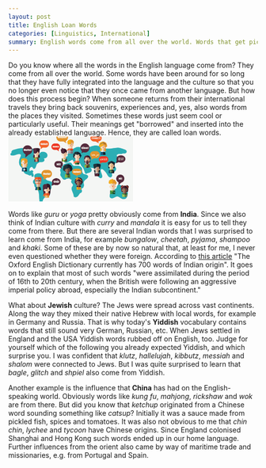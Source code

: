 ```yaml
---
layout: post
title: English Loan Words
categories: [Linguistics, International]
summary: English words come from all over the world. Words that get picked up abroad can end up as loan words. Let's take a look at examples with Indian, Jewish and Chinese origins.
---
```


<div class="grid">
	<div class="col">
		Do you know where all the words in the English language come from? They come from all over the world. Some words have been around for so long that they have fully integrated into the language and the culture so that you no longer even notice that they once came from another language. But how does this process begin? When someone returns from their international travels they bring back souvenirs, experiences and, yes, also words from the places they visited. Sometimes these words just seem cool or particularly useful. Their meanings get "borrowed" and inserted into the already established language. Hence, they are called loan words.
	</div>
	<div class="col">
		<img src="/images/worldLanguages.gif" width="50%" />
	</div>
</div>

Words like *guru* or *yoga* pretty obviously come from **India**. Since we also think of Indian culture with *curry* and *mandala* it is easy for us to tell they come from there. But there are several Indian words that I was surprised to learn come from India, for example *bungalow*, *cheetah*, *pyjama*, *shampoo* and *khaki*. Some of these are by now so natural that, at least for me, I never even questioned whether they were foreign. According to [this article](http://www.wmich.edu/dialogues/themes/indianwords.htm) "The Oxford English Dictionary currently has 700 words of Indian origin". It goes on to explain that most of such words "were assimilated during the period of 16th to 20th century, when the British were following an aggressive imperial policy abroad, especially the Indian subcontinent."

What about **Jewish** culture? The Jews were spread across vast continents. Along the way they mixed their native Hebrew with local words, for example in Germany and Russia. That is why today's **Yiddish** vocabulary contains words that still sound very German, Russian, etc. When Jews settled in England and the USA Yiddish words rubbed off on English, too. Judge for yourself which of the following you already expected Yiddish, and which surprise you. I was confident that *klutz*, *hallelujah*, *kibbutz*, *messiah* and *shalom* were connected to Jews. But I was quite surprised to learn that *bagle*, *glitch* and *shpiel* also come from Yiddish.

Another example is the influence that **China** has had on the English-speaking world. Obviously words like *kung fu*, *mahjong*, *rickshaw* and *wok* are from there. But did you know that *ketchup* originated from a Chinese word sounding something like *catsup*? Initially it was a sauce made from pickled fish, spices and tomatoes. It was also not obvious to me that *chin chin*, *lychee* and *tycoon* have Chinese origins. Since England colonised Shanghai and Hong Kong such words ended up in our home language. Further influences from the orient also came by way of maritime trade and missionaries, e.g. from Portugal and Spain.